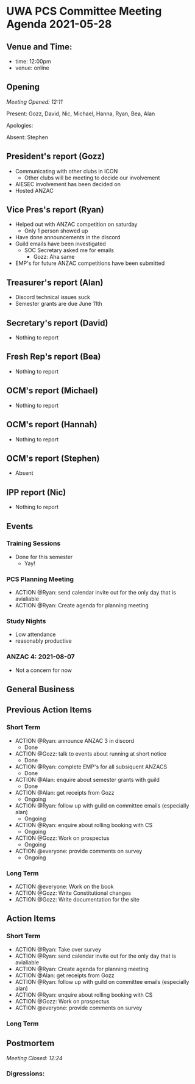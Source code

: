 # UWA PCS Committee Meeting Agenda 2021-05-28

## Venue and Time:

- time: 12:00pm
- venue: online

## Opening
*Meeting Opened: 12:11* 

Present: Gozz, David, Nic, Michael, Hanna, Ryan, Bea, Alan

Apologies: 

Absent: Stephen

## President's report (Gozz)

- Communicating with other clubs in ICON
    - Other clubs will be meeting to decide our involvement
- AIESEC involvement has been decided on
- Hosted ANZAC

## Vice Pres's report (Ryan)

- Helped out with ANZAC competition on saturday
    - Only 1 person showed up
- Have done announcements in the discord
- Guild emails have been investigated
  - SOC Secretary asked me for emails
    - Gozz: Aha same
- EMP's for future ANZAC competitions have been submitted

## Treasurer's report (Alan)

- Discord technical issues suck
- Semester grants are due June 11th 

## Secretary's report (David)

- Nothing to report

## Fresh Rep's report (Bea)

- Nothing to report 

## OCM's report (Michael)

- Nothing to report

## OCM's report (Hannah)

- Nothing to report

## OCM's report (Stephen)

- Absent


## IPP report (Nic)

- Nothing to report

## Events

### Training Sessions

- Done for this semester 
    - Yay!


### PCS Planning Meeting

- ACTION @Ryan: send calendar invite out for the only day that is avialiable 
- ACTION @Ryan: Create agenda for planning meeting


### Study Nights

- Low attendance
- reasonably productive


### ANZAC 4: 2021-08-07

- Not a concern for now


## General Business


## Previous Action Items


### Short Term

- ACTION @Ryan: announce ANZAC 3 in discord
    - Done
- ACTION @Gozz: talk to events about running at short notice
    - Done
- ACTION @Ryan: complete EMP's for all subsiquent ANZACS
    - Done
- ACTION @Alan: enquire about semester grants with guild
    - Done
- ACTION @Alan: get receipts from Gozz
    - Ongoing
- ACTION @Ryan: follow up with guild on committee emails (especially alan)
    - Ongoing
- ACTION @Ryan: enquire about rolling booking with CS
    - Ongoing
- ACTION @Gozz: Work on prospectus
    - Ongoing
- ACTION @everyone: provide comments on survey
    - Ongoing

### Long Term

- ACTION @everyone: Work on the book
- ACTION @Gozz: Write Constitutional changes
- ACTION @Gozz: Write documentation for the site


## Action Items

### Short Term

- ACTION @Ryan: Take over survey
- ACTION @Ryan: send calendar invite out for the only day that is avialiable 
- ACTION @Ryan: Create agenda for planning meeting
- ACTION @Alan: get receipts from Gozz
- ACTION @Ryan: follow up with guild on committee emails (especially alan)
- ACTION @Ryan: enquire about rolling booking with CS
- ACTION @Gozz: Work on prospectus
- ACTION @everyone: provide comments on survey



### Long Term


## Postmortem
*Meeting Closed: 12:24* 
###  Digressions:

